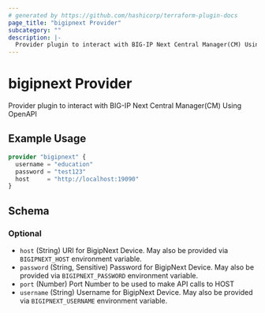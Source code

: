 ```yaml
---
# generated by https://github.com/hashicorp/terraform-plugin-docs
page_title: "bigipnext Provider"
subcategory: ""
description: |-
  Provider plugin to interact with BIG-IP Next Central Manager(CM) Using OpenAPI
---
```


# bigipnext Provider

Provider plugin to interact with BIG-IP Next Central Manager(CM) Using OpenAPI

## Example Usage

```terraform
provider "bigipnext" {
  username = "education"
  password = "test123"
  host     = "http://localhost:19090"
}
```

<!-- schema generated by tfplugindocs -->
## Schema

### Optional

- `host` (String) URI for BigipNext Device. May also be provided via `BIGIPNEXT_HOST` environment variable.
- `password` (String, Sensitive) Password for BigipNext Device. May also be provided via `BIGIPNEXT_PASSWORD` environment variable.
- `port` (Number) Port Number to be used to make API calls to HOST
- `username` (String) Username for BigipNext Device. May also be provided via `BIGIPNEXT_USERNAME` environment variable.
